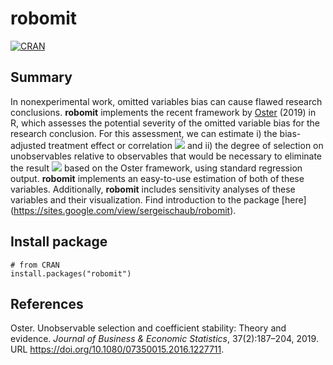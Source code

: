 # robomit

[![CRAN](https://www.r-pkg.org/badges/version/robomit)](https://cran.r-project.org/package=robomit)

## Summary 
In nonexperimental work, omitted variables bias can cause flawed research conclusions. **robomit** implements the recent framework by [Oster](#References) (2019) in R, which assesses the potential severity of the omitted variable bias for the research conclusion. For this assessment, we can estimate i) the bias-adjusted treatment effect or correlation <img src="https://render.githubusercontent.com/render/math?math=\beta^{*}"> and ii) the degree of selection on unobservables relative to observables that would be necessary to eliminate the result <img src="https://render.githubusercontent.com/render/math?math=\delta^{*}"> based on the Oster framework, using standard regression output. **robomit** implements an easy-to-use estimation of both of these variables. Additionally, **robomit** includes sensitivity analyses of these variables and their visualization.
Find introduction to the package [here] (https://sites.google.com/view/sergeischaub/robomit). 

## Install package 
```
# from CRAN
install.packages("robomit")
```

## References
Oster. Unobservable selection and coefficient stability: Theory and evidence. *Journal of Business & Economic Statistics*, 37(2):187–204, 2019. URL https://doi.org/10.1080/07350015.2016.1227711.
